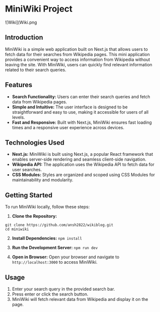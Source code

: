# MiniWiki Project 
![Wiki](Wiki.png

## Introduction
MiniWiki is a simple web application built on Next.js that allows users to fetch data for their searches from Wikipedia pages. This mini application provides a convenient way to access information from Wikipedia without leaving the site. With MiniWiki, users can quickly find relevant information related to their search queries.

## Features
- **Search Functionality:** Users can enter their search queries and fetch data from Wikipedia pages.
- **Simple and Intuitive:** The user interface is designed to be straightforward and easy to use, making it accessible for users of all levels.
- **Fast and Responsive:** Built with Next.js, MiniWiki ensures fast loading times and a responsive user experience across devices.

## Technologies Used
- **Next.js:** MiniWiki is built using Next.js, a popular React framework that enables server-side rendering and seamless client-side navigation.
- **Wikipedia API:** The application uses the Wikipedia API to fetch data for user searches.
- **CSS Modules:** Styles are organized and scoped using CSS Modules for maintainability and modularity.

## Getting Started
To run MiniWiki locally, follow these steps:

1. **Clone the Repository:**
  ```
  git clone https://github.com/ansh2822/wikiblog.git
  cd miniwiki
  ```

2. **Install Dependencies:**
  `npm install`

3. **Run the Development Server:**
  `npm run dev`

4. **Open in Browser:**
Open your browser and navigate to `http://localhost:3000` to access MiniWiki.

## Usage
1. Enter your search query in the provided search bar.
2. Press enter or click the search button.
3. MiniWiki will fetch relevant data from Wikipedia and display it on the page.


